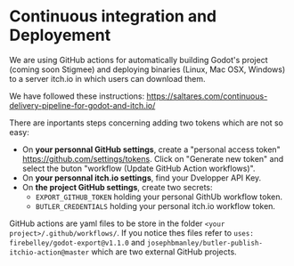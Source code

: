 # Continuous integration and Deployement

We are using GitHub actions for automatically building Godot's project (coming soon Stigmee)
and deploying binaries (Linux, Mac OSX, Windows) to a server itch.io in which users can download them.

We have followed these instructions:
https://saltares.com/continuous-delivery-pipeline-for-godot-and-itch.io/

There are inportants steps concerning adding two tokens which are not so easy:
- On **your personnal GitHub settings**, create a "personal access token" https://github.com/settings/tokens. Click on "Generate new token" and select the buton "workflow (Update GitHub Action workflows)".
- On **your personnal itch.io settings**, find your Dvelopper API Key.
- On **the project GitHub settings**, create two secrets:
  - `EXPORT_GITHUB_TOKEN` holding your personal GithUb workflow token.
  - `BUTLER_CREDENTIALS` holding your personal itch.io workflow token.

GitHub actions are yaml files to be store in the folder `<your project>/.github/workflows/`. If you notice thes files refer to `uses: firebelley/godot-export@v1.1.0` and `josephbmanley/butler-publish-itchio-action@master` which are two external GitHub projects.

